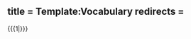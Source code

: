 title = Template:Vocabulary
redirects =
---

<div data-type="vocabulary-flashcards" data-children="string">{{{1|}}}</div>